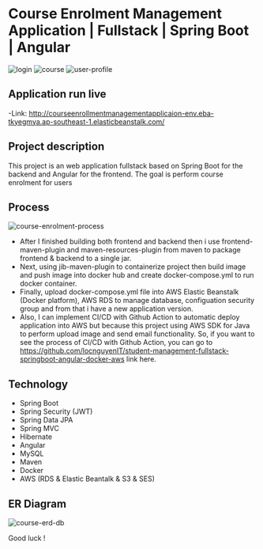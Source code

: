 # Course Enrolment Management Application | Fullstack | Spring Boot | Angular
![login](https://user-images.githubusercontent.com/86077654/151330130-fea7a85d-6c6e-440e-9037-d96d8e6f74e7.png)
![course](https://user-images.githubusercontent.com/86077654/151330133-70a1710f-ed17-4b5a-b7bb-0db2f5e7eb27.png)
![user-profile](https://user-images.githubusercontent.com/86077654/151330135-b72738f0-7961-4fc1-aefa-3a563c8d1c19.png)
## Application run live
-Link: http://courseenrollmentmanagementapplicaion-env.eba-tkyegmya.ap-southeast-1.elasticbeanstalk.com/
## Project description
This project is an web application fullstack based on Spring Boot for the backend and Angular for the frontend. The goal is perform course enrolment for users 
## Process
![course-enrolment-process](https://user-images.githubusercontent.com/86077654/151339737-e835d989-6457-483c-9c00-b44da1db0caa.png)
- After I finished building both frontend and backend then i use frontend-maven-plugin and maven-resources-plugin from maven to package frontend & backend to a single jar.
- Next, using jib-maven-plugin to containerize project then build image and push image into docker hub and create docker-compose.yml to run docker container. 
- Finally, upload docker-compose.yml file into AWS Elastic Beanstalk (Docker platform), AWS RDS to manage database, configuation security group and from that i have a new application version.
- Also, I can implement CI/CD with Github Action to automatic deploy application into AWS but because this project using AWS SDK for Java to perform upload image and send email functionality. So, if you want to see the process of CI/CD with Github Action, you can go to https://github.com/locnguyenIT/student-management-fullstack-springboot-angular-docker-aws link here.
## Technology
- Spring Boot
- Spring Security (JWT)
- Spring Data JPA
- Spring MVC
- Hibernate
- Angular
- MySQL
- Maven
- Docker
- AWS (RDS & Elastic Beantalk & S3 & SES)

## ER Diagram
![course-erd-db](https://user-images.githubusercontent.com/86077654/151331653-bab70812-bf76-4826-b024-e1ca6e929907.png)

Good luck !
